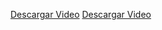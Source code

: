 [Descargar Video](storage/video/Landing%20pages%20de%20hamburguesa%20-%20Google%20Chrome%202024-03-21%2010-22-25.mp4)
[Descargar Video](storage/video/proyectoWeb%20-%20Google%20Chrome%202024-03-21%2010-20-15.mp4)
